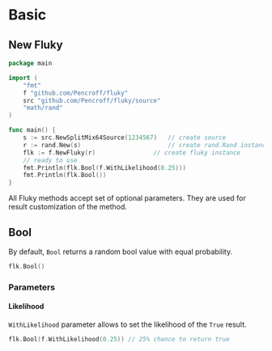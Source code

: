 # Basic

## New Fluky

```go
package main

import (
	"fmt"
	f "github.com/Pencroff/fluky"
	src "github.com/Pencroff/fluky/source"
	"math/rand"
)

func main() {
	s := src.NewSplitMix64Source(1234567)   // create source
	r := rand.New(s)                        // create rand.Rand instance
	flk := f.NewFluky(r)                // create fluky instance
	// ready to use
	fmt.Println(flk.Bool(f.WithLikelihood(0.25)))
	fmt.Println(flk.Bool())
}
```

All Fluky methods accept set of optional parameters. They are used for result customization of the method.

## Bool

By default, `Bool` returns a random bool value with equal probability.

```go
flk.Bool()
```

### Parameters

#### Likelihood

`WithLikelihood` parameter allows to set the likelihood of the `True` result.

```go
flk.Bool(f.WithLikelihood(0.25)) // 25% chance to return true
```


